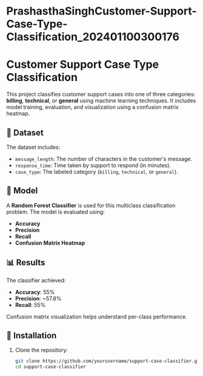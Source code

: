 # PrashasthaSinghCustomer-Support-Case-Type-Classification_202401100300176
# Customer Support Case Type Classification

This project classifies customer support cases into one of three categories: **billing**, **technical**, or **general** using machine learning techniques. It includes model training, evaluation, and visualization using a confusion matrix heatmap.

## 📁 Dataset

The dataset includes:
- `message_length`: The number of characters in the customer's message.
- `response_time`: Time taken by support to respond (in minutes).
- `case_type`: The labeled category (`billing`, `technical`, or `general`).

## 🧠 Model

A **Random Forest Classifier** is used for this multiclass classification problem. The model is evaluated using:
- **Accuracy**
- **Precision**
- **Recall**
- **Confusion Matrix Heatmap**

## 📊 Results

The classifier achieved:
- **Accuracy**: 55%
- **Precision**: ~57.8%
- **Recall**: 55%

Confusion matrix visualization helps understand per-class performance.

## 🔧 Installation

1. Clone the repository:
   ```bash
   git clone https://github.com/yourusername/support-case-classifier.git
   cd support-case-classifier
